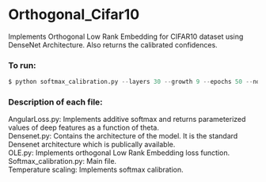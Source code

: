 # Orthogonal_Cifar10
Implements Orthogonal Low Rank Embedding for CIFAR10 dataset using DenseNet Architecture. Also returns the calibrated confidences.

<H3>To run:</H3>

```python
$ python softmax_calibration.py --layers 30 --growth 9 --epochs 50 --no-bottleneck --reduce 1.0 --name DenseNet-30-9
```
<H3>Description of each file:</H3>
 AngularLoss.py: Implements additive softmax and returns parameterized values of deep features as a function of theta.
<br> Densenet.py: Contains the architecture of the model. It is the standard Densenet architecture which is publically available.
<br> OLE.py: Implements orthogonal Low Rank Embedding loss function.
<br> Softmax_calibration.py: Main file.
<br> Temperature scaling: Implements softmax calibration.
  
  
  

